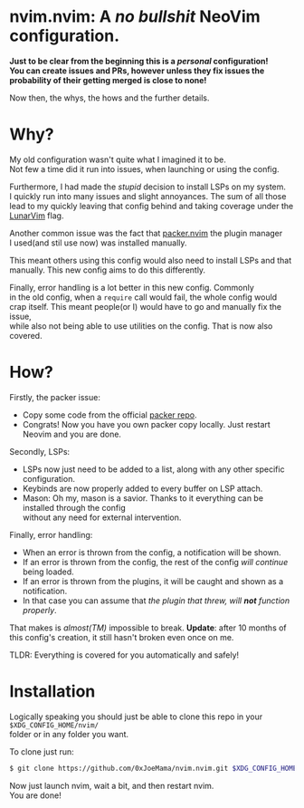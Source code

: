 # nvim.nvim: A *no bullshit* NeoVim configuration.
**Just to be clear from the beginning this is a *personal* configuration!  
You can create issues and PRs, however unless they fix issues the  
probability of their getting merged is close to none!**  

Now then, the whys, the hows and the further details.  

# Why?
My old configuration wasn't quite what I imagined it to be.  
Not few a time did it run into issues, when launching or using the config.

Furthermore, I had made the *stupid* decision to install LSPs on my system.  
I quickly run into many issues and slight annoyances. The sum of all those  
lead to my quickly leaving that config behind and taking coverage under the  
[LunarVim](https://www.lunarvim.org/) flag.

Another common issue was the fact that [packer.nvim](https://github.com/wbthomason/packer.nvim) the plugin manager  
I used(and stil use now) was installed manually.  

This meant others using this config would also need to install LSPs and that  
manually. This new config aims to do this differently.  

Finally, error handling is a lot better in this new config. Commonly  
in the old config, when a `require` call would fail, the whole config would  
crap itself. This meant people(or I) would have to go and manually fix the issue,  
while also not being able to use utilities on the config. That is now also covered.  

# How?
Firstly, the packer issue:
- Copy some code from the official [packer repo](https://github.com/wbthomason/packer.nvim).
- Congrats! Now you have you own packer copy locally. Just restart Neovim and you are done.

Secondly, LSPs:
- LSPs now just need to be added to a list, along with any other specific configuration.
- Keybinds are now properly added to every buffer on LSP attach.
- Mason: Oh my, mason is a savior. Thanks to it everything can be installed through the config  
  without any need for external intervention.

Finally, error handling:
- When an error is thrown from the config, a notification will be shown.
- If an error is thrown from the config, the rest of the config *will continue* being loaded.
- If an error is thrown from the plugins, it will be caught and shown as a notification.
- In that case you can assume that *the plugin that threw, will **not** function properly*.

That makes is *almost(TM)* impossible to break.
**Update**: after 10 months of this config's creation, it still hasn't broken even once on me.

TLDR: Everything is covered for you automatically and safely!

# Installation
Logically speaking you should just be able to clone this repo in your `$XDG_CONFIG_HOME/nvim/`  
folder or in any folder you want.

To clone just run:
```sh
$ git clone https://github.com/0xJoeMama/nvim.nvim.git $XDG_CONFIG_HOME/nvim/
```

Now just launch nvim, wait a bit, and then restart nvim.  
You are done!
